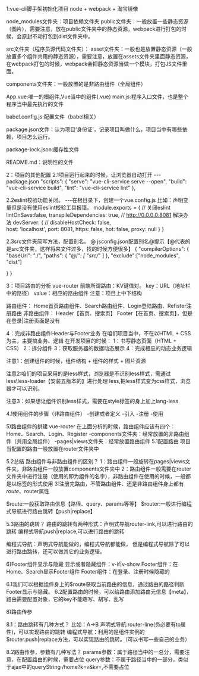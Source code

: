 1:vue-cli脚手架初始化项目
node + webpack + 淘宝镜像

node_modules文件夹：项目依赖文件夹
public文件夹：一般放置一些静态资源（图片），需要注意，放在public文件夹中的静态资源，webpack进行打包的时候，会原封不动打包到dist文件夹中。

src文件夹（程序员源代码文件夹）：
  asset文件夹：一般也是放置静态资源（一般放置多个组件共用的静态资源），需要注意，放置在assets文件夹里面静态资源，在webpack打包的时候，webpack会把静态资源当做一个模块，打包JS文件里面。

  components文件夹：一般放置的是非路由组件（全局组件）

  App.vue:唯一的根组件,Vue当中的组件(.vue)
  main.js:程序入口文件，也是整个程序当中最先执行的文件

babel.config.js:配置文件（babel相关）

package.json文件：认为项目‘身份证’，记录项目叫做什么，项目当中有哪些依赖，项目怎么运行。

package-lock.json:缓存性文件

README.md：说明性的文件








2：项目的其他配置
2.1项目运行起来的时候，让浏览器自动打开
---package.json 
  "scripts": {
    "serve": "vue-cli-service serve --open",
    "build": "vue-cli-service build",
    "lint": "vue-cli-service lint"
  },




2.2eslint校验功能关闭。
---在根目录下，创建一个vue.config.js
比如：声明变量但是没有使用eslint校验工具报错。
module.exports = {
  // 关闭eslint
  lintOnSave:false,
  transpileDependencies: true,
  // http://0.0.0.0:8081 解决办法
  devServer: {
    // disableHostCheck: false,           
    host: 'localhost',
    port: 8081,
    https: false,
    hot: false,
    proxy: null
  }
}

2.3src文件夹简写方法，配置别名。 @
jsconfig.json配置别名@提示【@代表的是src文件夹，这样将来文件过多，找的时候方便很多】
{
  "compilerOptions": {
    "baseUrl": "./",
    "paths": {
      "@/*": [
        "src/*"
      ]
    },
  "exclude":["node_modules", "dist"]

  }
}




3：项目路由的分析
vue-router
前端所谓路由：KV键值对。
key：URL（地址栏中的路径）
value：相应的路由组件
注意：项目上中下结构

路由组件：
Home首页路由组件、Search路由组件、Login登陆路由、Refister注册路由
非路由组件：
Header【首页、搜索页】
Footer【在首页、搜索页】，但是在登录|注册页面是没有





4：完成非路由组件Header与Footer业务
在咱们项目当中，不在以HTML + CSS为主，主要搞业务、逻辑
在开发项目的时候：
1：书写静态页面（HTML + CSS）
2：拆分组件
3：获取服务器的数据动态展示
4：完成相应的动态业务逻辑

注意1：创建组件的时候，组件结构 + 组件的样式 + 图片资源

注意2:咱们的项目采用的是less样式，浏览器是不识别less样式，需通过less\less-loader【安装五版本的】进行处理
less,把less样式变为css样式，浏览器才可以识别。


注意3：如果想让组件识别less样式，需要在style标签的身上加上lang-less

4.1使用组件的步骤（非路由组件）
-创建或者定义
-引入
-注册
-使用




5)路由组件的拱建
vue-router
在上面分析的时候，路由组件应该有四个：Home、Search、Login、Register
-components文件夹：经常放置的非路由组件（共用全局组件）
-pages|views文件夹：经常放置路由组件
5.1配置路由
项目当配置的路由一般放置在router文件夹中

5.2总结
路由组件与非路由组件的区别？
1：路由组件一般旋转在pages|views文件夹，非路由组件一般放置components文件夹中
2：路由组件一般需要在router文件夹中进行注册（使用的即为组件的名字），非路由组件在使用的时候，一般都是以标签的形式使用
3:注册完路由，不管路由组件、还是非路由组件身上都有$route、$router属性

$route:一般获取路由信息【路径、query、params等等】
$router:一般进行编程式导航进行路由跳转【push|replace】


5.3路由的跳转？
路由的跳转有两种形式：声明式导航router-link,可以进行路由的跳转
编程式导航push|replace,可以进行路由的跳转

编程式导航：声明式导航能做的，编程式导航都能做，
但是编程式导航除了可以进行路由跳转，还可以做其它的业务逻辑。





6)Footer组件显示与隐藏
显示或者隐藏组件：v-if|v-show
Footer组件：在Home、Search显示Footer组件
Footer组件：在登录、注册时候隐藏的

6.1我们可以根据组件身上的$route获取当前路由的信息，通过路由的路径判断Footer显示与隐藏。
6.2配置路由的时候，可以给路由添加路由元信息【meta】，路由需要配置对象，它的key不能瞎写、胡写、乱写





8)路由传参

8.1：路由跳转有几种方式？
比如：A->B
声明式导航:router-line(务必要有to属性)，可以实现路由的跳转
编程式导航：利用的是组件实例的$router.push|replace方法，可以实现路由的跳转。（可以书写一些自己的业务）

8.2路由传参，参数有几种写法？
params参数：属于路径当中的一总分，需要注意，在配置路由的时候，需要占位
query参数：不属于路径当中的一部分，类似于ajax中的queryString  /home?k=v&kv=,不需要占位